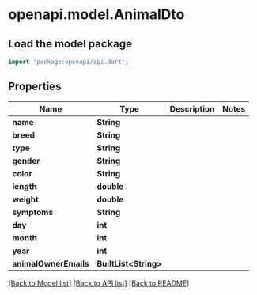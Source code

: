 # openapi.model.AnimalDto

## Load the model package
```dart
import 'package:openapi/api.dart';
```

## Properties
Name | Type | Description | Notes
------------ | ------------- | ------------- | -------------
**name** | **String** |  | 
**breed** | **String** |  | 
**type** | **String** |  | 
**gender** | **String** |  | 
**color** | **String** |  | 
**length** | **double** |  | 
**weight** | **double** |  | 
**symptoms** | **String** |  | 
**day** | **int** |  | 
**month** | **int** |  | 
**year** | **int** |  | 
**animalOwnerEmails** | **BuiltList&lt;String&gt;** |  | 

[[Back to Model list]](../README.md#documentation-for-models) [[Back to API list]](../README.md#documentation-for-api-endpoints) [[Back to README]](../README.md)


